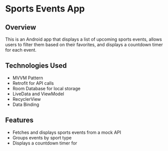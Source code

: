 # Sports Events App

## Overview
This is an Android app that displays a list of upcoming sports events, allows users to filter them based on their favorites, and displays a countdown timer for each event.

## Technologies Used
- MVVM Pattern
- Retrofit for API calls
- Room Database for local storage
- LiveData and ViewModel
- RecyclerView
- Data Binding

## Features
- Fetches and displays sports events from a mock API
- Groups events by sport type
- Displays a countdown timer for
